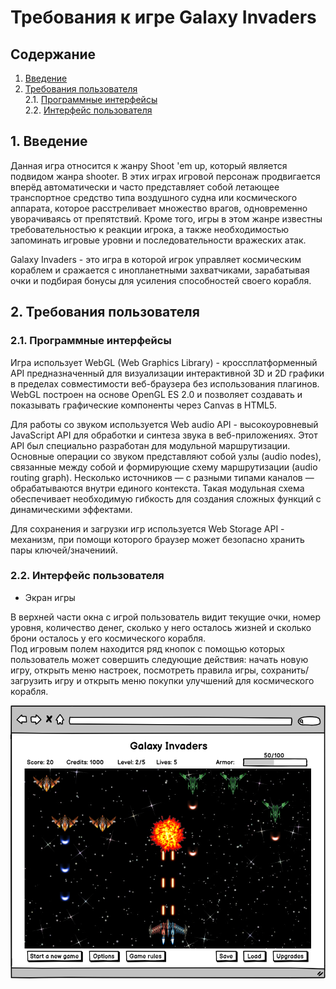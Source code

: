# Требования к игре Galaxy Invaders
## Содержание
1. [Введение](#introduction)
2. [Требования пользователя](#user-requirements)<br>
  2.1. [Программные интерфейсы](#programming-interfaces)<br>
  2.2. [Интерфейс пользователя](#user-interface)

<a id="introduction"></a>
## 1. Введение 
Данная игра относится к жанру Shoot 'em up, который является подвидом жанра shooter.
В этих играх игровой персонаж продвигается вперёд автоматически и часто представляет собой 
летающее транспортное средство типа воздушного судна или космического аппарата, которое 
расстреливает множество врагов, одновременно уворачиваясь от препятствий. Кроме того, игры 
в этом жанре известны требовательностью к реакции игрока, а также необходимостью запоминать 
игровые уровни и последовательности вражеских атак.

Galaxy Invaders - это игра в которой игрок управляет космическим кораблем и сражается
с инопланетными захватчиками, зарабатывая очки и подбирая бонусы для усиления способностей
своего корабля.

<a id="user-requirements"></a>
## 2. Требования пользователя
<a id="programming-interfaces"></a>
### 2.1. Программные интерфейсы
Игра использует WebGL (Web Graphics Library) - кроссплатформенный API предназначенный для 
визуализации интерактивной 3D и 2D графики в пределах совместимости веб-браузера без использования 
плагинов. WebGL построен на основе OpenGL ES 2.0 и позволяет создавать и показывать графические
компоненты через Canvas в HTML5.

Для работы со звуком используется Web audio API - высокоуровневый JavaScript API для обработки и 
синтеза звука в веб-приложениях. Этот API был специально разработан для модульной маршрутизации. 
Основные операции со звуком представляют собой узлы (audio nodes), связанные между собой и формирующие 
схему маршрутизации (audio routing graph). Несколько источников — с разными типами каналов — обрабатываются
внутри единого контекста. Такая модульная схема обеспечивает необходимую гибкость для создания 
сложных функций с динамическими эффектами.

Для сохранения и загрузки игр используется Web Storage API - механизм, при помощи которого браузер
может безопасно хранить пары ключей/значениий.

<a id="user-interface"></a>
### 2.2. Интерфейс пользователя
- Экран игры

В верхней части окна с игрой пользователь видит текущие очки, номер уровня, количество денег, сколько у него осталось жизней 
и сколько брони осталось у его космического корабля.<br>
Под игровым полем находится ряд кнопок с помощью которых пользователь может совершить следующие действия: начать новую игру, 
открыть меню настроек, посмотреть правила игры, сохранить/загрузить игру и открыть меню покупки улучшений для 
космического корабля.

![Game screen](Images/Main_screen_of_the_game.png)


